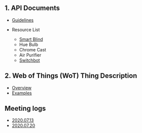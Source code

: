 ## 1. API Documents

* [Guidelines](https://github.com/kaist-webeng/testbed-resource-controller/wiki/%5BAPI%5D-Guidelines)

* Resource List

  * [Smart Blind](https://github.com/kaist-webeng/testbed-resource-controller/wiki/%5BAPI-List%5D-Smart-Blind)
  * Hue Bulb
  * Chrome Cast
  * Air Purifier
  * [Switchbot](https://github.com/kaist-webeng/testbed-resource-controller/wiki/%5BAPI-List%5D-Switchbot)

## 2. Web of Things (WoT) Thing Description

* [Overview](https://github.com/kaist-webeng/testbed-resource-controller/wiki/Thing-Description-Overview)
* [Examples](https://github.com/kaist-webeng/testbed-resource-controller/wiki/Thing-Description-Examples)

## Meeting logs

- [2020.07.13](https://github.com/kaist-webeng/testbed-resource-controller/wiki/2020.07.13-Meeting-logs)
- [2020.07.20](https://github.com/kaist-webeng/testbed-resource-controller/wiki/2020.07.20-Meeting-logs)